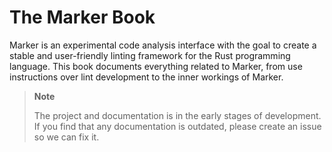 # The Marker Book

Marker is an experimental code analysis interface with the goal to create a stable and user-friendly linting framework for the Rust programming language. This book documents everything related to Marker, from use instructions over lint development to the inner workings of Marker.

> **Note**
>
> The project and documentation is in the early stages of development. If you find that any documentation is outdated, please create an issue so we can fix it.
